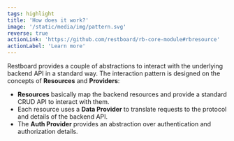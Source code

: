 ```yaml
---
tags: highlight
title: 'How does it work?'
image: '/static/media/img/pattern.svg'
reverse: true
actionLink: 'https://github.com/restboard/rb-core-module#rbresource'
actionLabel: 'Learn more'
---
```


Restboard provides a couple of abstractions to interact with the underlying backend API in a standard way. The interaction pattern is designed on the concepts of **Resources** and **Providers**:

  * **Resources** basically map the backend resources and provide a standard CRUD API to interact with them.
  * Each resource uses a **Data Provider** to translate requests to the protocol and details of the backend API.
  * The **Auth Provider** provides an abstraction over authentication and authorization details.